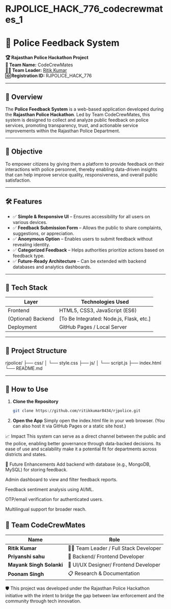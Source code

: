 # RJPOLICE_HACK_776_codecrewmates_1
# 🚓 Police Feedback System

**🏆 Rajasthan Police Hackathon Project**  
**👥 Team Name:** CodeCrewMates  
**🧑‍💼 Team Leader:** [Ritik Kumar](https://www.linkedin.com/in/ritikumarsahu/)  
**🆔 Registration ID:** RJPOLICE_HACK_776  

---

## 📖 Overview

The **Police Feedback System** is a web-based application developed during the **Rajasthan Police Hackathon**. Led by Team CodeCrewMates, this system is designed to collect and analyze public feedback on police services, promoting transparency, trust, and actionable service improvements within the Rajasthan Police Department.

---

## 🎯 Objective

To empower citizens by giving them a platform to provide feedback on their interactions with police personnel, thereby enabling data-driven insights that can help improve service quality, responsiveness, and overall public satisfaction.

---

## 🛠️ Features

- ✅ **Simple & Responsive UI** – Ensures accessibility for all users on various devices.
- ✅ **Feedback Submission Form** – Allows the public to share complaints, suggestions, or appreciation.
- ✅ **Anonymous Option** – Enables users to submit feedback without revealing identity.
- ✅ **Categorized Feedback** – Helps authorities prioritize actions based on feedback type.
- ✅ **Future-Ready Architecture** – Can be extended with backend databases and analytics dashboards.

---

## 🧪 Tech Stack

| Layer      | Technologies Used             |
|------------|-------------------------------|
| Frontend   | HTML5, CSS3, JavaScript (ES6) |
| (Optional) Backend | [To Be Integrated: Node.js, Flask, etc.] |
| Deployment | GitHub Pages / Local Server   |

---

## 🧩 Project Structure

rjpolice/ ├── css/ │ └── style.css ├── js/ │ └── script.js ├── index.html └── README.md

---

## 🚀 How to Use

1. **Clone the Repository**  
   ```bash
   git clone https://github.com/ritikkumar8434/rjpolice.git
2. **Open the App**
  Simply open the index.html file in your web browser.
  (You can also host it via GitHub Pages or a static site host.)

📈 Impact
This system can serve as a direct channel between the public and the police, enabling better governance through data-backed decisions. Its ease of use and scalability make it a potential fit for departments across districts and states.

🔮 Future Enhancements
Add backend with database (e.g., MongoDB, MySQL) for storing feedback.

Admin dashboard to view and filter feedback reports.

Feedback sentiment analysis using AI/ML.

OTP/email verification for authenticated users.

Multilingual support for broader reach.


## 🤝 Team CodeCrewMates

| Name                        | Role                                  |
|-----------------------------|---------------------------------------|
| **Ritik Kumar**             | 🧑‍💼 Team Leader / Full Stack Developer |
| **Priyanshi sahu**          | 🎨 Backend/ Frontend Developer        |
| **Mayank Singh Solanki**    | 🧠 UI/UX Designer/ Frontend Developer |
| **Poonam Singh**            | 📋 Research & Documentation           |



🛡 This project was developed under the Rajasthan Police Hackathon initiative with the intent to bridge the gap between law enforcement and the community through tech innovation.
